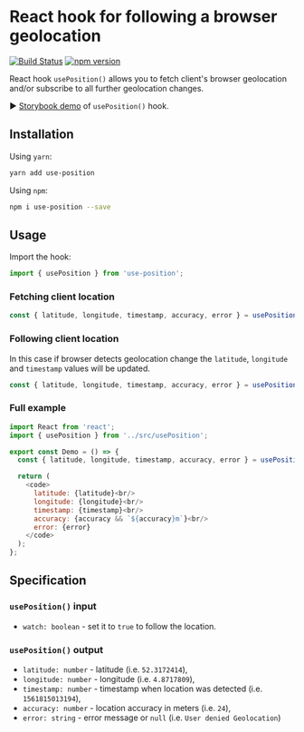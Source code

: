 # React hook for following a browser geolocation

[![Build Status](https://travis-ci.org/trekhleb/use-position.svg?branch=master)](https://travis-ci.org/trekhleb/use-position)
[![npm version](https://badge.fury.io/js/use-position.svg)](https://badge.fury.io/js/use-position)

React hook `usePosition()` allows you to fetch client's browser geolocation and/or subscribe to all further geolocation changes.

▶︎ [Storybook demo](https://trekhleb.github.io/use-position/) of `usePosition()` hook.

## Installation

Using `yarn`:

```bash
yarn add use-position
```

Using `npm`:

```bash
npm i use-position --save
```

## Usage

Import the hook:

```javascript
import { usePosition } from 'use-position';
```

### Fetching client location

```javascript
const { latitude, longitude, timestamp, accuracy, error } = usePosition();
```

### Following client location

In this case if browser detects geolocation change the `latitude`, `longitude` and `timestamp` values will be updated.

```javascript
const { latitude, longitude, timestamp, accuracy, error } = usePosition(true);
```

### Full example

```javascript
import React from 'react';
import { usePosition } from '../src/usePosition';

export const Demo = () => {
  const { latitude, longitude, timestamp, accuracy, error } = usePosition(true);

  return (
    <code>
      latitude: {latitude}<br/>
      longitude: {longitude}<br/>
      timestamp: {timestamp}<br/>
      accuracy: {accuracy && `${accuracy}m`}<br/>
      error: {error}
    </code>
  );
};
```

## Specification

### `usePosition()` input

- `watch: boolean` - set it to `true` to follow the location.

### `usePosition()` output

- `latitude: number` - latitude (i.e. `52.3172414`),
- `longitude: number` - longitude (i.e. `4.8717809`),
- `timestamp: number` - timestamp when location was detected (i.e. `1561815013194`),
- `accuracy: number` - location accuracy in meters (i.e. `24`),
- `error: string` - error message or `null` (i.e. `User denied Geolocation`)
